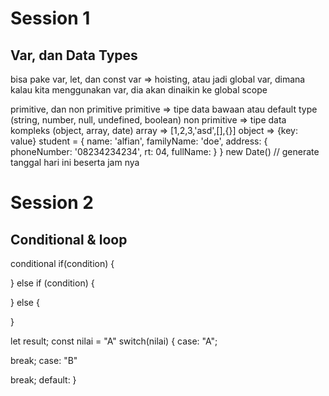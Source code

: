 # Session 1
## Var, dan Data Types
bisa pake var, let, dan const 
var => hoisting, atau jadi global var, dimana kalau kita menggunakan var, dia akan dinaikin ke global scope

primitive, dan non primitive
primitive => tipe data bawaan atau default type (string, number, null, undefined, boolean)
non primitive => tipe data kompleks (object, array, date)
array => [1,2,3,'asd',[],{}]
object => {key: value}
student = {
  name: 'alfian',
  familyName: 'doe',
  address: {
    phoneNumber: '08234234234',
    rt: 04,
    fullName: 
  }
}
new Date() // generate tanggal hari ini beserta jam nya
# Session 2
## Conditional & loop
conditional
if(condition) {
  <!-- do something -->
} else if (condition) {
  <!-- do something -->
} else {
  <!-- kalau gaada yang terpenuhi masuk sini -->
}

let result;
const nilai = "A"
switch(nilai) {
  case: "A";
  <!-- do something -->
  break;
  case: "B"
  <!-- do something -->
  break;
  default:
}

